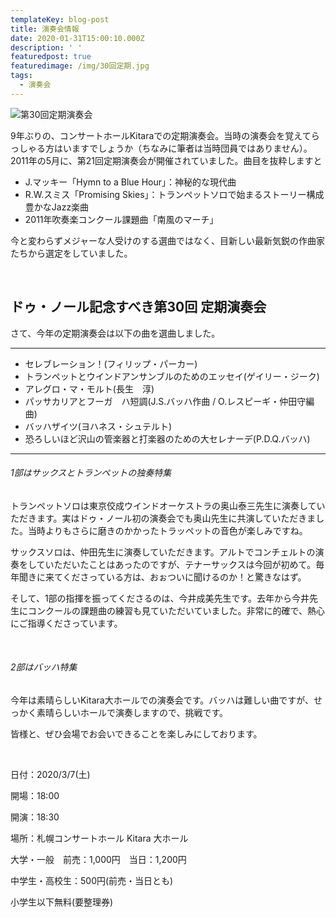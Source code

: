```yaml
---
templateKey: blog-post
title: 演奏会情報
date: 2020-01-31T15:00:10.000Z
description: ' '
featuredpost: true
featuredimage: /img/30回定期.jpg
tags:
  - 演奏会
---
```

![第30回定期演奏会](/img/30回定期.jpg "第30回定期演奏会")

9年ぶりの、コンサートホールKitaraでの定期演奏会。当時の演奏会を覚えてらっしゃる方はいますでしょうか（ちなみに筆者は当時団員ではありません）。2011年の5月に、第21回定期演奏会が開催されていました。曲目を抜粋しますと

* J.マッキー「Hymn to a Blue Hour」：神秘的な現代曲
* R.W.スミス「Promising Skies」：トランペットソロで始まるストーリー構成豊かなJazz楽曲
* 2011年吹奏楽コンクール課題曲「南風のマーチ」

今と変わらずメジャーな人受けのする選曲ではなく、目新しい最新気鋭の作曲家たちから選定をしていました。

<br>

## ドゥ・ノール記念すべき第30回 定期演奏会

さて、今年の定期演奏会は以下の曲を選曲しました。

- - -

* セレブレーション！(フィリップ・パーカー)
* トランペットとウインドアンサンブルのためのエッセイ(ゲイリー・ジーク)
* アレグロ・マ・モルト(長生　淳)
* パッサカリアとフーガ　ハ短調(J.S.バッハ作曲 / O.レスピーギ・仲田守編曲)
* バッハザイツ(ヨハネス・シュテルト)
* 恐ろしいほど沢山の管楽器と打楽器のための大セレナーデ(P.D.Q.バッハ)

- - -

###### 1部はサックスとトランペットの独奏特集

トランペットソロは東京佼成ウインドオーケストラの奥山泰三先生に演奏していただきます。実はドゥ・ノール初の演奏会でも奥山先生に共演していただきました。当時よりもさらに磨きのかかったトラッペットの音色が楽しみですね。

サックスソロは、仲田先生に演奏していただきます。アルトでコンチェルトの演奏をしていただいたことはあったのですが、テナーサックスは今回が初めて。毎年聞きに来てくださっている方は、おぉついに聞けるのか！と驚きなはず。

そして、1部の指揮を振ってくださるのは、今井成美先生です。去年から今井先生にコンクールの課題曲の練習も見ていただいていました。非常に的確で、熱心にご指導くださっています。

<br>

###### 2部はバッハ特集

今年は素晴らしいKitara大ホールでの演奏会です。バッハは難しい曲ですが、せっかく素晴らしいホールで演奏しますので、挑戦です。

皆様と、ぜひ会場でお会いできることを楽しみにしております。

<br>

日付：2020/3/7(土)

開場：18:00

開演：18:30

場所：札幌コンサートホール Kitara 大ホール

大学・一般　前売：1,000円　当日：1,200円

中学生・高校生：500円(前売・当日とも)

小学生以下無料(要整理券)

